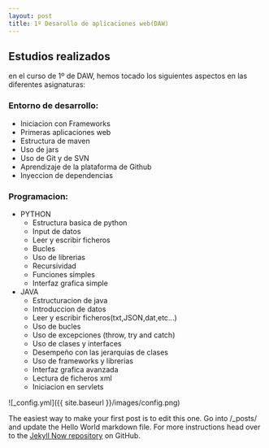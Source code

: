```yaml
---
layout: post
title: 1º Desarollo de aplicaciones web(DAW)
---
```


## Estudios realizados

en el curso de 1º de DAW, hemos tocado los siguientes aspectos en las diferentes asignaturas:

### Entorno de desarrollo:

+ Iniciacion con Frameworks
+ Primeras aplicaciones web
+ Estructura de maven
+ Uso de jars
+ Uso de Git y de SVN
+ Aprendizaje de la plataforma de Github
+ Inyeccion de dependencias

### Programacion:

+ PYTHON
  - Estructura basica de python
  - Input de datos
  - Leer y escribir ficheros
  - Bucles
  - Uso de librerias
  - Recursividad
  - Funciones simples
  - Interfaz grafica simple
+ JAVA
  - Estructuracion de java
  - Introduccion de datos
  - Leer y escribir ficheros(txt,JSON,dat,etc...)
  - Uso de bucles
  - Uso de excepciones (throw, try and catch)
  - Uso de clases y interfaces
  - Desempeño con las jerarquias de clases
  - Uso de frameworks y librerias
  - Interfaz grafica avanzada
  - Lectura de ficheros xml
  - Iniciacion en servlets
  
  

![_config.yml]({{ site.baseurl }}/images/config.png)

The easiest way to make your first post is to edit this one. Go into /_posts/ and update the Hello World markdown file. For more instructions head over to the [Jekyll Now repository](https://github.com/barryclark/jekyll-now) on GitHub.
